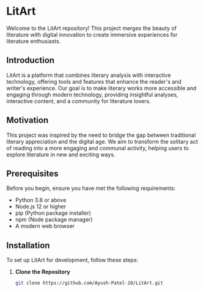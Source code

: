 # LitArt

Welcome to the LitArt repository! This project merges the beauty of literature with digital innovation to create immersive experiences for literature enthusiasts.

## Introduction

LitArt is a platform that combines literary analysis with interactive technology, offering tools and features that enhance the reader's and writer's experience. Our goal is to make literary works more accessible and engaging through modern technology, providing insightful analyses, interactive content, and a community for literature lovers.

## Motivation

This project was inspired by the need to bridge the gap between traditional literary appreciation and the digital age. We aim to transform the solitary act of reading into a more engaging and communal activity, helping users to explore literature in new and exciting ways.

## Prerequisites

Before you begin, ensure you have met the following requirements:
- Python 3.8 or above
- Node.js 12 or higher
- pip (Python package installer)
- npm (Node package manager)
- A modern web browser

## Installation

To set up LitArt for development, follow these steps:

1. **Clone the Repository**
   ```bash
   git clone https://github.com/Ayush-Patel-10/LitArt.git
